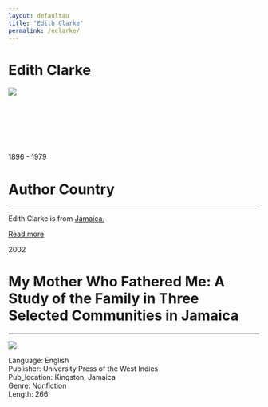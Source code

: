 ```yaml
---
layout: defaultau
title: "Edith Clarke"
permalink: /eclarke/
---
```

<!-- partial:index.partial.html -->
<div class="content">
    <h1>Edith Clarke</h1>
    <div class="quote">
        <div><img src="https://globalsocialtheory.org/wp-content/uploads/2019/07/Edith-Clarke-2.jpg.png" class="logo"></div>
    </div>
    <div class="timeline">
        <div style="padding-bottom:100px;"></div>
        <div class="block">
            <div class="date right"><p class="right"> 1896 - 1979 </p></div>
            <div class="dot"></div>
            <div class="left first">
              <div class="author_country">
                <h1>Author Country</h1><hr>
            <div class="aclocation"><p>Edith Clarke is from <a href="{{ site.baseurl }}/4">Jamaica.</a></p></div>
                <div class="acreadmore"><a href="https://en.wikipedia.org/wiki/Edith_Clarke_(anthropologist)" target="_blank">Read more</a></div>
            </div>
            </div>
        </div>
        <div class="block">
            <div class="date left"><p class="left">2002</p></div>
            <div class="dot"></div>
            <div class="right hide">
                <h1>My Mother Who Fathered Me: A Study of the Family in Three Selected Communities in Jamaica</h1><hr>
                <p><img src="https://images-na.ssl-images-amazon.com/images/I/513xn7jO8vL._SY291_BO1,204,203,200_QL40_FMwebp_.jpg"></p>
                <p>
                Language: English <br/>
                Publisher: University Press of the West Indies			 <br/>
                Pub_location: Kingston, Jamaica <br/>
                Genre: Nonfiction <br/>
                Length: 266 <br/>                </p>
            </div>
        </div>
</div>
  <!-- partial -->
<script src='https://cdnjs.cloudflare.com/ajax/libs/jquery/3.1.1/jquery.min.js'></script><script  src="{{ site.baseurl }}/assets/js/authorscript.js"></script>